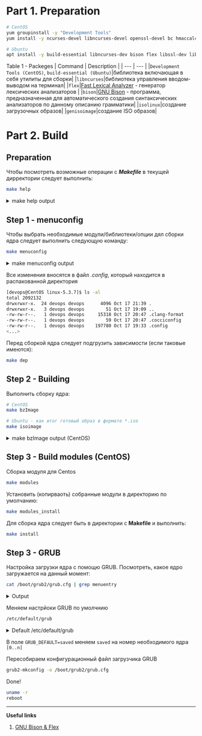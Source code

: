 Part 1. Preparation
===
```bash
# CentOS
yum groupinstall -y "Development Tools"
yum install -y ncurses-devel libncurses-devel openssl-devel bc hmaccalc zlib0devel binutils-devel elfutils-libelf-devel

# Ubuntu
apt install -y build-essential libncurses-dev bison flex libssl-dev libelf-dev isolinux genisoimage
```

Table 1 - Packeges
| Command | Description |
| --- | --- |
|`Development Tools (CentOS)`, `build-essential (Ubuntu)`|библиотека включающая в себя утилиты для сборки|
|`libncurses`|библиотека управления вводом-выводом на терминал|
|`flex`|[Fast Lexical Analyzer](https://habr.com/post/99162/) - генератор лексических анализаторов |
|`bison`|[GNU Bison](https://habr.com/post/99366/)  - программа, предназначенная для автоматического создания синтаксических анализаторов по данному описанию грамматики|
|`isolinux`|создание загрузочных образов|
|`genisoimage`|создание ISO образов|

Part 2. Build
===
Preparation
---
Чтобы посмотреть возможные операции с ***Makefile*** в текущей дирректории следует выполнить:

```bash
make help
```

<details>
    <summary>make help output</summary>
    
    ```bash
    Cleaning targets:
    clean           - Remove most generated files but keep the config and
                        enough build support to build external modules
    mrproper        - Remove all generated files + config + various backup files
    distclean       - mrproper + remove editor backup and patch files

    Configuration targets:
    config          - Update current config utilising a line-oriented program
    nconfig         - Update current config utilising a ncurses menu based program
    menuconfig      - Update current config utilising a menu based program
    xconfig         - Update current config utilising a Qt based front-end
    gconfig         - Update current config utilising a GTK+ based front-end
    oldconfig       - Update current config utilising a provided .config as base
    localmodconfig  - Update current config disabling modules not loaded
    localyesconfig  - Update current config converting local mods to core
    defconfig       - New config with default from ARCH supplied defconfig
    savedefconfig   - Save current config as ./defconfig (minimal config)
    allnoconfig     - New config where all options are answered with no
    allyesconfig    - New config where all options are accepted with yes
    allmodconfig    - New config selecting modules when possible
    alldefconfig    - New config with all symbols set to default
    randconfig      - New config with random answer to all options
    listnewconfig   - List new options
    olddefconfig    - Same as oldconfig but sets new symbols to their
                        default value without prompting
    kvmconfig       - Enable additional options for kvm guest kernel support
    xenconfig       - Enable additional options for xen dom0 and guest kernel support
    tinyconfig      - Configure the tiniest possible kernel
    testconfig      - Run Kconfig unit tests (requires python3 and pytest)

    Other generic targets:
    all             - Build all targets marked with [*]
    * vmlinux         - Build the bare kernel
    * modules         - Build all modules
    modules_install - Install all modules to INSTALL_MOD_PATH (default: /)
        dir/            - Build all files in dir and below
    dir/file.[ois]  - Build specified target only
    dir/file.ll     - Build the LLVM assembly file
                        (requires compiler support for LLVM assembly generation)
    dir/file.lst    - Build specified mixed source/assembly target only
                        (requires a recent binutils and recent build (System.map))
    dir/file.ko     - Build module including final link
    modules_prepare - Set up for building external modules
    tags/TAGS       - Generate tags file for editors
    cscope          - Generate cscope index
    gtags           - Generate GNU GLOBAL index
    kernelrelease   - Output the release version string (use with make -s)
    kernelversion   - Output the version stored in Makefile (use with make -s)
    image_name      - Output the image name (use with make -s)
    headers_install - Install sanitised kernel headers to INSTALL_HDR_PATH
                        (default: ./usr)

    Static analysers:
    checkstack      - Generate a list of stack hogs
    namespacecheck  - Name space analysis on compiled kernel
    versioncheck    - Sanity check on version.h usage
    includecheck    - Check for duplicate included header files
    export_report   - List the usages of all exported symbols
    headers_check   - Sanity check on exported headers
    headerdep       - Detect inclusion cycles in headers
    coccicheck      - Check with Coccinelle

    Kernel selftest:
    kselftest       - Build and run kernel selftest (run as root)
                        Build, install, and boot kernel before
                        running kselftest on it
    kselftest-clean - Remove all generated kselftest files
    kselftest-merge - Merge all the config dependencies of kselftest to existing
                        .config.

    Userspace tools targets:
    use "make tools/help"
    or  "cd tools; make help"

    Kernel packaging:
    rpm-pkg             - Build both source and binary RPM kernel packages
    binrpm-pkg          - Build only the binary kernel RPM package
    deb-pkg             - Build both source and binary deb kernel packages
    bindeb-pkg          - Build only the binary kernel deb package
    snap-pkg            - Build only the binary kernel snap package (will connect to external hosts)
    tar-pkg             - Build the kernel as an uncompressed tarball
    targz-pkg           - Build the kernel as a gzip compressed tarball
    tarbz2-pkg          - Build the kernel as a bzip2 compressed tarball
    tarxz-pkg           - Build the kernel as a xz compressed tarball
    perf-tar-src-pkg    - Build perf-5.3.7.tar source tarball
    perf-targz-src-pkg  - Build perf-5.3.7.tar.gz source tarball
    perf-tarbz2-src-pkg - Build perf-5.3.7.tar.bz2 source tarball
    perf-tarxz-src-pkg  - Build perf-5.3.7.tar.xz source tarball

    Documentation targets:
    Linux kernel internal documentation in different formats from ReST:
    htmldocs        - HTML
    latexdocs       - LaTeX
    pdfdocs         - PDF
    epubdocs        - EPUB
    xmldocs         - XML
    linkcheckdocs   - check for broken external links (will connect to external hosts)
    refcheckdocs    - check for references to non-existing files under Documentation
    cleandocs       - clean all generated files

    make SPHINXDIRS="s1 s2" [target] Generate only docs of folder s1, s2
    valid values for SPHINXDIRS are:   

    make SPHINX_CONF={conf-file} [target] use *additional* sphinx-build
    configuration. This is e.g. useful to build with nit-picking config.

    Default location for the generated documents is Documentation/output

    Architecture specific targets (x86):
    * bzImage      - Compressed kernel image (arch/x86/boot/bzImage)
    install      - Install kernel using
                    (your) ~/bin/installkernel or
                    (distribution) /sbin/installkernel or
                    install to $(INSTALL_PATH) and run lilo
    fdimage      - Create 1.4MB boot floppy image (arch/x86/boot/fdimage)
    fdimage144   - Create 1.4MB boot floppy image (arch/x86/boot/fdimage)
    fdimage288   - Create 2.8MB boot floppy image (arch/x86/boot/fdimage)
    isoimage     - Create a boot CD-ROM image (arch/x86/boot/image.iso)
                    bzdisk/fdimage*/isoimage also accept:
                    FDARGS="..."  arguments for the booted kernel
                    FDINITRD=file initrd for the booted kernel

    i386_defconfig           - Build for i386
    x86_64_defconfig         - Build for x86_64

    make V=0|1 [targets] 0 => quiet build (default), 1 => verbose build
    make V=2   [targets] 2 => give reason for rebuild of target
    make O=dir [targets] Locate all output files in "dir", including .config
    make C=1   [targets] Check re-compiled c source with $CHECK (sparse by default)
    make C=2   [targets] Force check of all c source with $CHECK
    make RECORDMCOUNT_WARN=1 [targets] Warn about ignored mcount sections
    make W=n   [targets] Enable extra gcc checks, n=1,2,3 where
                    1: warnings which may be relevant and do not occur too often
                    2: warnings which occur quite often but may still be relevant
                    3: more obscure warnings, can most likely be ignored
                    Multiple levels can be combined with W=12 or W=123               

    Execute "make" or "make all" to build all targets marked with [*]
    For further info see the ./README file
</details> 

Step 1 - menuconfig
---

Чтобы выбрать необходимые модули/библиотеки/опции дял сборки ядра следует выполнить следующую команду:

```bash
make menuconfig
```

<details>
    <summary>make menuconfig output</summary>
    

    .config - Linux/x86 5.3.7 Kernel Configuration
    ────────────────────────────────────────────────────────────────────────────────────────────
    ┌──────────────────────── Linux/x86 5.3.7 Kernel Configuration ─────────────────────────┐
    │  Arrow keys navigate the menu.  <Enter> selects submenus ---> (or empty submenus      │
    │  ----).  Highlighted letters are hotkeys.  Pressing <Y> includes, <N> excludes, <M>   │
    │  modularizes features.  Press <Esc><Esc> to exit, <?> for Help, </> for Search.       │
    │  Legend: [*] built-in  [ ] excluded  <M> module  < > module capable                   │
    │ ┌───────────────────────────────────────────────────────────────────────────────────┐ │
    │ │          *** Compiler: gcc (GCC) 4.8.5 20150623 (Red Hat 4.8.5-39) ***            │ │
    │ │          General setup  --->                                                      │ │
    │ │      [*] 64-bit kernel                                                            │ │
    │ │          Processor type and features  --->                                        │ │
    │ │          Power management and ACPI options  --->                                  │ │
    │ │          Bus options (PCI etc.)  --->                                             │ │
    │ │          Binary Emulations  --->                                                  │ │
    │ │          Firmware Drivers  --->                                                   │ │
    │ │      [*] Virtualization  --->                                                     │ │
    │ │          General architecture-dependent options  --->                             │ │
    │ │      [*] Enable loadable module support  --->                                     │ │
    │ │      -*- Enable the block layer  --->                                             │ │
    │ │          IO Schedulers  --->                                                      │ │
    │ │          Executable file formats  --->                                            │ │
    │ │          Memory Management options  --->                                          │ │
    │ │      [*] Networking support  --->                                                 │ │
    │ │          Device Drivers  --->                                                     │ │
    │ │          File systems  --->                                                       │ │
    │ │          Security options  --->                                                   │ │
    │ │      -*- Cryptographic API  --->                                                  │ │
    │ │          Library routines  --->                                                   │ │
    │ │          Kernel hacking  --->                                                     │ │
    │ │                                                                                   │ │
    │ └───────────────────────────────────────────────────────────────────────────────────┘ │
    ├───────────────────────────────────────────────────────────────────────────────────────┤
    │               <Select>    < Exit >    < Help >    < Save >    < Load >                │
    └───────────────────────────────────────────────────────────────────────────────────────┘
  </details> 

Все изменения вносятся в файл _.config_, который находится в распакованной директория

```bash
[devops@CentOS linux-5.3.7]$ ls -al
total 2092132
drwxrwxr-x.  24 devops devops      4096 Oct 17 21:39 .
drwxrwxr-x.   3 devops devops        51 Oct 17 19:09 ..
-rw-rw-r--.   1 devops devops     15318 Oct 17 20:47 .clang-format
-rw-rw-r--.   1 devops devops        59 Oct 17 20:47 .cocciconfig
-rw-rw-r--.   1 devops devops    197780 Oct 17 19:33 .config
<...>
```

Перед сборкой ядра следует подгрузить зависимости (если таковые имеются):
```bash
make dep
```

Step 2 - Building
---

Выполнить сборку ядра:
```bash
# CentOS
make bzImage

# Ubuntu - как итог готовый образ в формате *.iso 
make isoimage
```
<details>
    <summary>make bzImage output (CentOS)</summary>

  <...>
  CC      arch/x86/boot/video-vesa.o
  CC      arch/x86/boot/video-bios.o
  LD      arch/x86/boot/setup.elf
  OBJCOPY arch/x86/boot/setup.bin
  OBJCOPY arch/x86/boot/vmlinux.bin
  HOSTCC  arch/x86/boot/tools/build
  BUILD   arch/x86/boot/bzImage
Setup is 17388 bytes (padded to 17408 bytes).
System is 8113 kB
CRC 960f1e74
Kernel: arch/x86/boot/bzImage is ready  (#1)
</details>

Step 3 - Build modules (CentOS)
---

Сборка модуля для Centos
```bash
make modules
```

Установить (копирваоть) собранные модули в директорию по умолчанию:
```bash
make modules_install
```
Для сборка ядра следует быть в директории с **Makefile** и выполнить:
```bash
make install
```
Step 3 - GRUB
---
Настройка загрузки ядра с помощю GRUB. Посмотреть, какое ядро загружается на данный момент:
```bash
cat /boot/grub2/grub.cfg | grep menuentry
```

<details>
    <summary>Output</summary>

```bash
if [ x"${feature_menuentry_id}" = xy ]; then
  menuentry_id_option="--id"
  menuentry_id_option=""
export menuentry_id_option
menuentry 'CentOS Linux (3.10.0-1062.1.2.el7.x86_64) 7 (Core)' --class centos --class gnu-linux --class gnu --class os --unrestricted $menuentry_id_option 'gnulinux-3.10.0-957.12.2.el7.x86_64-advanced-8ac075e3-1124-4bb6-bef7-a6811bf8b870' {
menuentry 'CentOS Linux (3.10.0-957.12.2.el7.x86_64) 7 (Core)' --class centos --class gnu-linux --class gnu --class os --unrestricted $menuentry_id_option 'gnulinux-3.10.0-957.12.2.el7.x86_64-advanced-8ac075e3-1124-4bb6-bef7-a6811bf8b870' {
```
</details>

Меняем настрйоки GRUB по умолчнию

```bash
/etc/default/grub
```

<details>
    <summary>Default /etc/default/grub</summary>

```bash
GRUB_TIMEOUT=1
GRUB_DISTRIBUTOR="$(sed 's, release .*$,,g' /etc/system-release)"
GRUB_DEFAULT=saved
GRUB_DISABLE_SUBMENU=true
GRUB_TERMINAL_OUTPUT="console"
GRUB_CMDLINE_LINUX="no_timer_check console=tty0 console=ttyS0,115200n8 net.ifnames=0 biosdevname=0 elevator=noop crashkernel=auto"
GRUB_DISABLE_RECOVERY="true"
```
</details>

В поле `GRUB_DEFAULT=saved` меняем `saved` на номер необходимого ядра `[0..n]`

Пересобираем конфигурационный файл загрузчика GRUB
```bash
grub2-mkconfig -o /boot/grub2/grub.cfg
```
Done!
```bash
uname -r
reboot
```

---
**Useful links**
  1. [GNU Bison & Flex](https://habr.com/en/post/141756/)